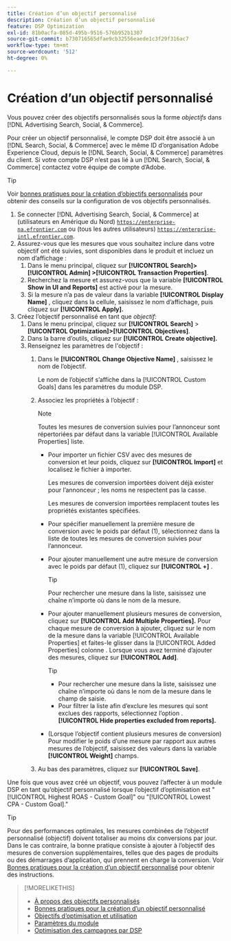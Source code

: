 ```yaml
---
title: Création d’un objectif personnalisé
description: Création d’un objectif personnalisé
feature: DSP Optimization
exl-id: 81b0acfa-085d-495b-9516-576b952b1307
source-git-commit: b730716565dfae9cb32556eaede1c3f29f316ac7
workflow-type: tm+mt
source-wordcount: '512'
ht-degree: 0%

---
```


# Création d’un objectif personnalisé

Vous pouvez créer des objectifs personnalisés sous la forme *objectifs* dans [!DNL Advertising Search, Social, & Commerce].

Pour créer un objectif personnalisé, le compte DSP doit être associé à un [!DNL Search, Social, & Commerce] avec le même ID d’organisation Adobe Experience Cloud, depuis le [!DNL Search, Social, & Commerce] paramètres du client. Si votre compte DSP n’est pas lié à un [!DNL Search, Social, & Commerce] contactez votre équipe de compte d’Adobe.

>[!TIP]
>
>Voir [bonnes pratiques pour la création d’objectifs personnalisés](custom-goal-best-practices.md) pour obtenir des conseils sur la configuration de vos objectifs personnalisés.

1. Se connecter [!DNL Advertising Search, Social, & Commerce] at (utilisateurs en Amérique du Nord) [`https://enterprise-na.efrontier.com`](https://enterprise-na.efrontier.com) ou (tous les autres utilisateurs) [`https://enterprise-intl.efrontier.com`](https://enterprise-intl.efrontier.com).
1. Assurez-vous que les mesures que vous souhaitez inclure dans votre objectif ont été suivies, sont disponibles dans le produit et incluez un nom d’affichage :
   1. Dans le menu principal, cliquez sur **[!UICONTROL Search]> [!UICONTROL Admin] >[!UICONTROL Transaction Properties]**.
   1. Recherchez la mesure et assurez-vous que la variable **[!UICONTROL Show in UI and Reports]** est activé pour la mesure.
   1. Si la mesure n’a pas de valeur dans la variable **[!UICONTROL Display Name]** , cliquez dans la cellule, saisissez le nom d’affichage, puis cliquez sur **[!UICONTROL Apply].**
1. Créez l’objectif personnalisé en tant que *objectif*:
   1. Dans le menu principal, cliquez sur **[!UICONTROL Search]** > **[!UICONTROL Optimization]>[!UICONTROL Objectives]**.
   1. Dans la barre d’outils, cliquez sur **[!UICONTROL Create objective].**
   1. Renseignez les paramètres de l&#39;objectif :
      1. Dans le **[!UICONTROL Change Objective Name]** , saisissez le nom de l’objectif.

         Le nom de l’objectif s’affiche dans la [!UICONTROL Custom Goals] dans les paramètres du module DSP.

      1. Associez les propriétés à l’objectif :

         >[!NOTE]
         >
         > Toutes les mesures de conversion suivies pour l’annonceur sont répertoriées par défaut dans la variable [!UICONTROL Available Properties] liste.

         * Pour importer un fichier CSV avec des mesures de conversion et leur poids, cliquez sur **[!UICONTROL Import]** et localisez le fichier à importer.

           Les mesures de conversion importées doivent déjà exister pour l’annonceur ; les noms ne respectent pas la casse.

           Les mesures de conversion importées remplacent toutes les propriétés existantes spécifiées.

         * Pour spécifier manuellement la première mesure de conversion avec le poids par défaut (1), sélectionnez dans la liste de toutes les mesures de conversion suivies pour l’annonceur.

         * Pour ajouter manuellement une autre mesure de conversion avec le poids par défaut (1), cliquez sur **[!UICONTROL +]** .

           >[!TIP]
           >
           > Pour rechercher une mesure dans la liste, saisissez une chaîne n’importe où dans le nom de la mesure.

         * Pour ajouter manuellement plusieurs mesures de conversion, cliquez sur **[!UICONTROL Add Multiple Properties].** Pour chaque mesure de conversion à ajouter, cliquez sur le nom de la mesure dans la variable [!UICONTROL Available Properties] et faites-le glisser dans la [!UICONTROL Added Properties] colonne . Lorsque vous avez terminé d’ajouter des mesures, cliquez sur **[!UICONTROL Add]**.

           >[!TIP]
           >
           >* Pour rechercher une mesure dans la liste, saisissez une chaîne n’importe où dans le nom de la mesure dans le champ de saisie.
           >* Pour filtrer la liste afin d’exclure les mesures qui sont exclues des rapports, sélectionnez l’option . **[!UICONTROL Hide properties excluded from reports].**

         * (Lorsque l’objectif contient plusieurs mesures de conversion) Pour modifier le poids d’une mesure par rapport aux autres mesures de l’objectif, saisissez des valeurs dans la variable **[!UICONTROL Weight]** champs.

      1. Au bas des paramètres, cliquez sur **[!UICONTROL Save]**.

Une fois que vous avez créé un objectif, vous pouvez l’affecter à un module DSP en tant qu’objectif personnalisé lorsque l’objectif d’optimisation est &quot;[!UICONTROL Highest ROAS - Custom Goal]&quot; ou &quot;[!UICONTROL Lowest CPA - Custom Goal].&quot;

>[!TIP]
>
>Pour des performances optimales, les mesures combinées de l’objectif personnalisé (objectif) doivent totaliser au moins dix conversions par jour. Dans le cas contraire, la bonne pratique consiste à ajouter à l’objectif des mesures de conversion supplémentaires, telles que des pages de produits ou des démarrages d’application, qui prennent en charge la conversion. Voir [Bonnes pratiques pour la création d’un objectif personnalisé](custom-goal-best-practices.md) pour obtenir des instructions.

>[!MORELIKETHIS]
>
>* [À propos des objectifs personnalisés](custom-goal-about.md)
>* [Bonnes pratiques pour la création d’un objectif personnalisé](custom-goal-best-practices.md)
>* [Objectifs d’optimisation et utilisation](optimization-goals.md)
>* [Paramètres du module](/help/dsp/campaign-management/packages/package-settings.md)
> * [Optimisation des campagnes par DSP](optimization-how-dsp-optimizes-campaigns.md)
